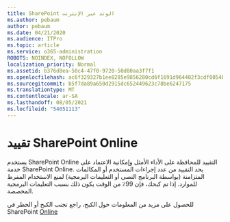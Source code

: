 ```yaml
---
title: SharePoint الوتد عبر الإنترنت
ms.author: pebaum
author: pebaum
ms.date: 04/21/2020
ms.audience: ITPro
ms.topic: article
ms.service: o365-administration
ROBOTS: NOINDEX, NOFOLLOW
localization_priority: Normal
ms.assetid: b376d8ea-50c4-47f0-9720-50d80aa3f7f1
ms.openlocfilehash: ac6f329327b1ee8285e9856280cd6f1691d964402f3cdf0054ba33caeb9ff7ed
ms.sourcegitcommit: b5f7da89a650d2915dc652449623c78be6247175
ms.translationtype: MT
ms.contentlocale: ar-SA
ms.lasthandoff: 08/05/2021
ms.locfileid: "54051113"
---
```

# <a name="sharepoint-online-throttling"></a>تقييد SharePoint Online

يستخدم SharePoint Online التقييد للمحافظة على الأداء الأمثل وإمكانية الاعتماد على خدمة SharePoint Online. يحد التقييد من عدد إجراءات المستخدم أو المكالمات المتزامنة (بواسطة البرنامج النصي أو التعليمات البرمجية) لمنع الاستخدام المفرط للموارد. إذا تم كبحك، فإن 99٪ من الوقت يكون ذلك بسبب التعليمات البرمجية المخصصة.
  
للحصول على مزيد من المعلومات حول الكبح، راجع تجنب الكبح أو الحظر في SharePoint [Online](https://go.microsoft.com/fwlink/?linkid=2022019)
  

